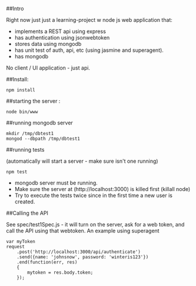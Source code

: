 ##Intro

Right now just just a learning-project w node js web application that:

 * implements a REST api using express
 * has authentication using jsonwebtoken
 * stores data using mongodb
 * has unit test of auth, api, etc (using jasmine and superagent). 
 * has mongodb

No client / UI application - just api.

##Install: 

	npm install

##starting the server : 

	node bin/www

##running mongodb server

	mkdir /tmp/dbtest1
	mongod --dbpath /tmp/dbtest1

##running tests 

(automatically will start a server - make sure isn't one running)

	npm test

 * mongodb server must be running. 
 * Make sure the server at (http://localhost:3000) is killed first (killall node)
 * Try to execute the tests twice since in the first time a new user is created. 

##Calling the API

See spec/test1Spec.js - it will turn on the server, ask for a web token, and call the API using that webtoken. An example using superagent

	var myToken
	request
		.post('http://localhost:3000/api/authenticate')
		.send({name: 'johnsnow', password: 'winteris123'})
		.end(function(err, res)
		{
			mytoken = res.body.token;
		});

